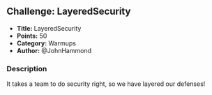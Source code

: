 ## Challenge: LayeredSecurity

- **Title:** LayeredSecurity
- **Points:** 50
- **Category:** Warmups
- **Author:** @JohnHammond

### Description

It takes a team to do security right, so we have layered our defenses!
